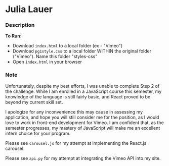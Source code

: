 # Julia Lauer

### Description

**To Run:**

- Download ```index.html``` to a local folder (ex - "Vimeo")
- Download ```pg1style.css``` to a local folder WITHIN the original folder ("Vimeo"). Name this folder "styles-css"
- Open ```index.html``` in your browser

### Note

Unfortunately, despite my best efforts, I was unable to complete Step 2 of the challenge. While I am enrolled in a JavaScript course this semester, my knowledge of the language is still fairly basic, and React proved to be beyond my current skill set. 

I apologize for any inconvenience this may cause in assessing my application, and hope you will still consider me for the position, as I would love to work in front-end development for Vimeo. I am confident that, as the semester progresses, my mastery of JavaScript will make me an excellent intern choice for your program.

Please see ```carousel.js``` for my attempt at implementing the React.js carousel. 

Please see ```api.py``` for my attempt at integrating the Vimeo API into my site. 

